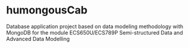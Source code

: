 # humongousCab
Database application project based on data modeling methodology with MongoDB for the module ECS650U/ECS789P Semi-structured Data and Advanced Data Modelling
